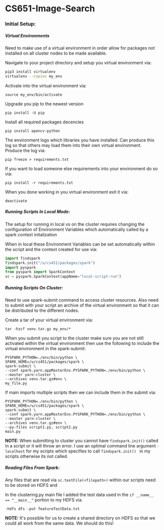 # CS651-Image-Search

### Initial Setup:

##### Virtual Environments

Need to make use of a virtual environment in order allow for packages not installed on all cluster nodes to be made available.

Navigate to your project directory and setup you virtual environment via:

```bash
pip3 install virtualenv
virtualenv --copies my_env
```

 Activate into the virtual environment  via:

```
source my_env/bin/activate
```

Upgrade you pip to the newest version

```
pip install -U pip
```

Install all required  packages decencies

```
pip install opencv-python
```

The environment logs which libraries you have installed. Can produce this log so that others may load them into their own virtual environment. Produce the log via:

```
pip freeze > requirements.txt
```

If you want to load someone else requirements into your environment do so via:

```
pip install -r requirements.txt
```

When you done working in you virtual environment exit it via:

```
deactivate
```

##### Running Scripts In Local  Mode:

The setup for running in local vs on the cluster requires changing the configuration of Environment Variables which automatically called by a spark context initalization

When in local these  Environment Variables can be set automatically within the script and the context created for use via:

```python
import findspark
findspark.init("/u/cs451/packages/spark")
import pyspark
from pyspark import SparkContext
sc = pyspark.SparkContext(appName="local-script-run")

```

##### Running Scripts On Cluster:

Need to use spark-submit command to access cluster resources.  Also need to submit with your script an archive of the virtual environment so that it can be distributed to the different nodes.

Create a tar of your virtual environment via:

```
tar -hzcf venv.tar.gz my_env/*
```

When you submit you script to the cluster  make sure you are not still activated within the virtual environment then use the following to include the virtual environment in the spark-submit:

```
PYSPARK_PYTHON=./env/bin/python \ 
SPARK_HOME=/u/cs451/packages/spark \
spark-submit \
--conf spark.yarn.appMasterEnv.PYSPARK_PYTHON=./env/bin/python \
--master yarn-cluster \
--archives venv.tar.gz#env \
my_file.py 
```

If main imports multiple scripts then we can include them in the submit via:

```
PYSPARK_PYTHON=./env/bin/python \ 
SPARK_HOME=/u/cs451/packages/spark \
spark-submit \
--conf spark.yarn.appMasterEnv.PYSPARK_PYTHON=./env/bin/python \
--master yarn-cluster \
--archives venv.tar.gz#env \
--py-files script1.py, script2.py
main.py 
```

**NOTE:** When submitting to cluster you cannot have  `findspark.init()`   called  in a script or it will throw an error.  I use an optimal command line argument  `-localhost`  for my scripts which specifies to call   `findspark.init() ` in my scripts otherwise its not called.



##### Reading Files From Spark:

Any files that are read via  `sc.textFile(<filepath>)`  within our scripts need to be stored on HDFS and 

In the clustering.py main file  I added the  test data used in the `if __name__ == "__main__"`  portion   to my HDFS via. 

```
-hdfs dfs -put featureTestData.txt
```

**NOTE:** It's possible for us to create a shared directory on HDFS so that we could all work from the same data. We should do this!

